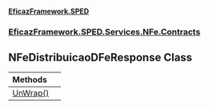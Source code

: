#### [EficazFramework.SPED](EficazFrameworkSPED.md 'EficazFramework SPED')
### [EficazFramework.SPED.Services.NFe.Contracts](EficazFramework.SPED.Services.NFe.Contracts.md 'EficazFramework.SPED.Services.NFe.Contracts')

## NFeDistribuicaoDFeResponse Class

| Methods | |
| :--- | :--- |
| [UnWrap()](EficazFramework.SPED.Services.NFe.Contracts/NFeDistribuicaoDFeResponse/UnWrap().md 'EficazFramework.SPED.Services.NFe.Contracts.NFeDistribuicaoDFeResponse.UnWrap()') | |
